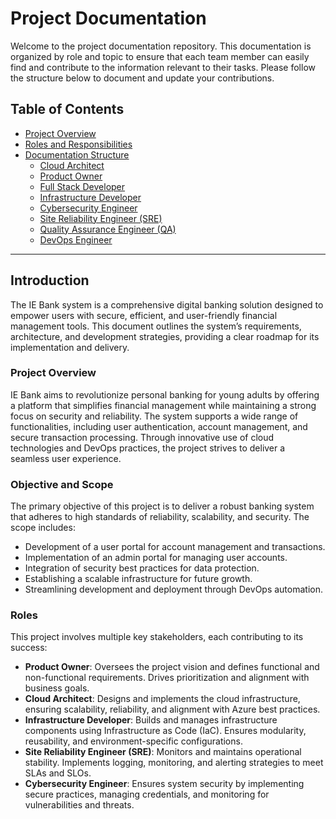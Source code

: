 # Project Documentation

Welcome to the project documentation repository. This documentation is organized by role and topic to ensure that each team member can easily find and contribute to the information relevant to their tasks. Please follow the structure below to document and update your contributions.

## Table of Contents

- [Project Overview](#project-overview)
- [Roles and Responsibilities](#roles-and-responsibilities)
- [Documentation Structure](#documentation-structure)
  - [Cloud Architect](/cloud_architect.md)
  - [Product Owner](/product_owner.md)
  - [Full Stack Developer](/full_stack_developer.md)
  - [Infrastructure Developer](/infrastructure_developer.md)
  - [Cybersecurity Engineer](/cybersecurity_engineer.md)
  - [Site Reliability Engineer (SRE)](/sre.md)
  - [Quality Assurance Engineer (QA)](/qa_engineer.md)
  - [DevOps Engineer](/devops_engineer.md)

---

## Introduction

The IE Bank system is a comprehensive digital banking solution designed to empower users with secure, efficient, and user-friendly financial management tools. This document outlines the system’s requirements, architecture, and development strategies, providing a clear roadmap for its implementation and delivery.

### Project Overview

IE Bank aims to revolutionize personal banking for young adults by offering a platform that simplifies financial management while maintaining a strong focus on security and reliability. The system supports a wide range of functionalities, including user authentication, account management, and secure transaction processing. Through innovative use of cloud technologies and DevOps practices, the project strives to deliver a seamless user experience.

### Objective and Scope

The primary objective of this project is to deliver a robust banking system that adheres to high standards of reliability, scalability, and security. The scope includes:
- Development of a user portal for account management and transactions.
- Implementation of an admin portal for managing user accounts.
- Integration of security best practices for data protection.
- Establishing a scalable infrastructure for future growth.
- Streamlining development and deployment through DevOps automation.

### Roles

This project involves multiple key stakeholders, each contributing to its success:
- **Product Owner**: Oversees the project vision and defines functional and non-functional requirements. Drives prioritization and alignment with business goals.
- **Cloud Architect**: Designs and implements the cloud infrastructure, ensuring scalability, reliability, and alignment with Azure best practices.
- **Infrastructure Developer**: Builds and manages infrastructure components using Infrastructure as Code (IaC). Ensures modularity, reusability, and environment-specific configurations.
- **Site Reliability Engineer (SRE)**: Monitors and maintains operational stability. Implements logging, monitoring, and alerting strategies to meet SLAs and SLOs.
- **Cybersecurity Engineer**: Ensures system security by implementing secure practices, managing credentials, and monitoring for vulnerabilities and threats.

